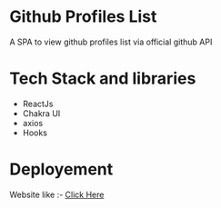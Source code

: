 # Github Profiles List

A SPA to view github profiles list via official github API

# Tech Stack and libraries

- ReactJs
- Chakra UI
- axios
- Hooks

# Deployement

Website like :- [Click Here]()
